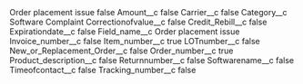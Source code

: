 <?xml version="1.0" encoding="UTF-8"?>
<CustomMetadata xmlns="http://soap.sforce.com/2006/04/metadata" xmlns:xsi="http://www.w3.org/2001/XMLSchema-instance" xmlns:xsd="http://www.w3.org/2001/XMLSchema">
    <label>Order placement issue</label>
    <protected>false</protected>
    <values>
        <field>Amount__c</field>
        <value xsi:type="xsd:boolean">false</value>
    </values>
    <values>
        <field>Carrier__c</field>
        <value xsi:type="xsd:boolean">false</value>
    </values>
    <values>
        <field>Category__c</field>
        <value xsi:type="xsd:string">Software Complaint</value>
    </values>
    <values>
        <field>Correctionofvalue__c</field>
        <value xsi:type="xsd:boolean">false</value>
    </values>
    <values>
        <field>Credit_Rebill__c</field>
        <value xsi:type="xsd:boolean">false</value>
    </values>
    <values>
        <field>Expirationdate__c</field>
        <value xsi:type="xsd:boolean">false</value>
    </values>
    <values>
        <field>Field_name__c</field>
        <value xsi:type="xsd:string">Order placement issue</value>
    </values>
    <values>
        <field>Invoice_number__c</field>
        <value xsi:type="xsd:boolean">false</value>
    </values>
    <values>
        <field>Item_number__c</field>
        <value xsi:type="xsd:boolean">true</value>
    </values>
    <values>
        <field>LOTnumber__c</field>
        <value xsi:type="xsd:boolean">false</value>
    </values>
    <values>
        <field>New_or_Replacement_Order__c</field>
        <value xsi:type="xsd:boolean">false</value>
    </values>
    <values>
        <field>Order_number__c</field>
        <value xsi:type="xsd:boolean">true</value>
    </values>
    <values>
        <field>Product_description__c</field>
        <value xsi:type="xsd:boolean">false</value>
    </values>
    <values>
        <field>Returnnumber__c</field>
        <value xsi:type="xsd:boolean">false</value>
    </values>
    <values>
        <field>Softwarename__c</field>
        <value xsi:type="xsd:boolean">false</value>
    </values>
    <values>
        <field>Timeofcontact__c</field>
        <value xsi:type="xsd:boolean">false</value>
    </values>
    <values>
        <field>Tracking_number__c</field>
        <value xsi:type="xsd:boolean">false</value>
    </values>
</CustomMetadata>
